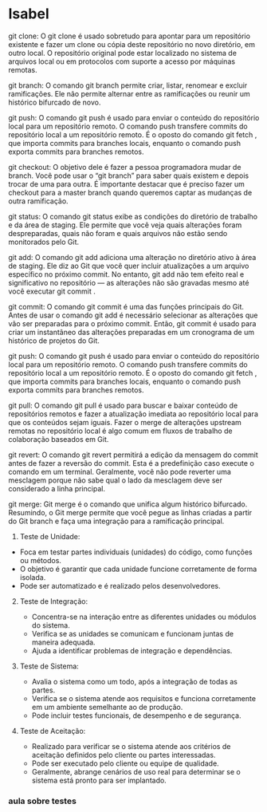 # Isabel
git clone: O git clone é usado sobretudo para apontar para um repositório existente e fazer um clone ou cópia deste repositório no novo diretório, em outro local. O repositório original pode estar localizado no sistema de arquivos local ou em protocolos com suporte a acesso por máquinas remotas.

git branch: O comando git branch permite criar, listar, renomear e excluir ramificações. Ele não permite alternar entre as ramificações ou reunir um histórico bifurcado de novo.

git push: O comando git push é usado para enviar o conteúdo do repositório local para um repositório remoto. O comando push transfere commits do repositório local a um repositório remoto. É o oposto do comando git fetch , que importa commits para branches locais, enquanto o comando push exporta commits para branches remotos.

git checkout: O objetivo dele é fazer a pessoa programadora mudar de branch. Você pode usar o “git branch” para saber quais existem e depois trocar de uma para outra. É importante destacar que é preciso fazer um checkout para a master branch quando queremos captar as mudanças de outra ramificação.

git status: O comando git status exibe as condições do diretório de trabalho e da área de staging. Ele permite que você veja quais alterações foram despreparadas, quais não foram e quais arquivos não estão sendo monitorados pelo Git.

git add: O comando git add adiciona uma alteração no diretório ativo à área de staging. Ele diz ao Git que você quer incluir atualizações a um arquivo específico no próximo commit. No entanto, git add não tem efeito real e significativo no repositório — as alterações não são gravadas mesmo até você executar git commit .

git commit: O comando git commit é uma das funções principais do Git. Antes de usar o comando git add é necessário selecionar as alterações que vão ser preparadas para o próximo commit. Então, git commit é usado para criar um instantâneo das alterações preparadas em um cronograma de um histórico de projetos do Git.

git push: O comando git push é usado para enviar o conteúdo do repositório local para um repositório remoto. O comando push transfere commits do repositório local a um repositório remoto. É o oposto do comando git fetch , que importa commits para branches locais, enquanto o comando push exporta commits para branches remotos.

git pull: O comando git pull é usado para buscar e baixar conteúdo de repositórios remotos e fazer a atualização imediata ao repositório local para que os conteúdos sejam iguais. Fazer o merge de alterações upstream remotas no repositório local é algo comum em fluxos de trabalho de colaboração baseados em Git.

git revert: O comando git revert permitirá a edição da mensagem do commit antes de fazer a reversão do commit. Esta é a predefinição caso execute o comando em um terminal. Geralmente, você não pode reverter uma mesclagem porque não sabe qual o lado da mesclagem deve ser considerado a linha principal.

git merge: Git merge é o comando que unifica algum histórico bifurcado. Resumindo, o Git merge permite que você pegue as linhas criadas a partir do Git branch e faça uma integração para a ramificação principal.



 1. Teste de Unidade:
   - Foca em testar partes individuais (unidades) do código, como funções ou métodos.
   - O objetivo é garantir que cada unidade funcione corretamente de forma isolada.
   - Pode ser automatizado e é realizado pelos desenvolvedores.

2. Teste de Integração:
   - Concentra-se na interação entre as diferentes unidades ou módulos do sistema.
   - Verifica se as unidades se comunicam e funcionam juntas de maneira adequada.
   - Ajuda a identificar problemas de integração e dependências.

3. Teste de Sistema:
   - Avalia o sistema como um todo, após a integração de todas as partes.
   - Verifica se o sistema atende aos requisitos e funciona corretamente em um ambiente semelhante ao de produção.
   - Pode incluir testes funcionais, de desempenho e de segurança.

4. Teste de Aceitação:
   - Realizado para verificar se o sistema atende aos critérios de aceitação definidos pelo cliente ou partes interessadas.
   - Pode ser executado pelo cliente ou equipe de qualidade.
   - Geralmente, abrange cenários de uso real para determinar se o sistema está pronto para ser implantado.
 ### aula sobre testes
